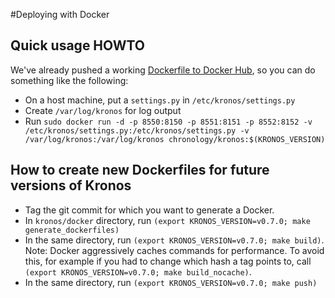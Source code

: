 #Deploying with Docker

## Quick usage HOWTO

We've already pushed a working [Dockerfile to Docker Hub](https://registry.hub.docker.com/u/chronology/kronos/), so you can do something like the following:

  * On a host machine, put a `settings.py` in `/etc/kronos/settings.py`
  * Create `/var/log/kronos` for log output
  * Run `sudo docker run -d -p 8550:8150 -p 8551:8151 -p 8552:8152 -v /etc/kronos/settings.py:/etc/kronos/settings.py -v /var/log/kronos:/var/log/kronos chronology/kronos:$(KRONOS_VERSION)`

## How to create new Dockerfiles for future versions of Kronos

  * Tag the git commit for which you want to generate a Docker.
  * In `kronos/docker` directory, run `(export KRONOS_VERSION=v0.7.0; make generate_dockerfiles)`
  * In the same directory, run `(export KRONOS_VERSION=v0.7.0; make build)`. Note: Docker aggressively caches commands for performance.  To avoid this, for example if you had to change which hash a tag points to, call `(export KRONOS_VERSION=v0.7.0; make build_nocache)`.
  * In the same directory, run `(export KRONOS_VERSION=v0.7.0; make push)`
